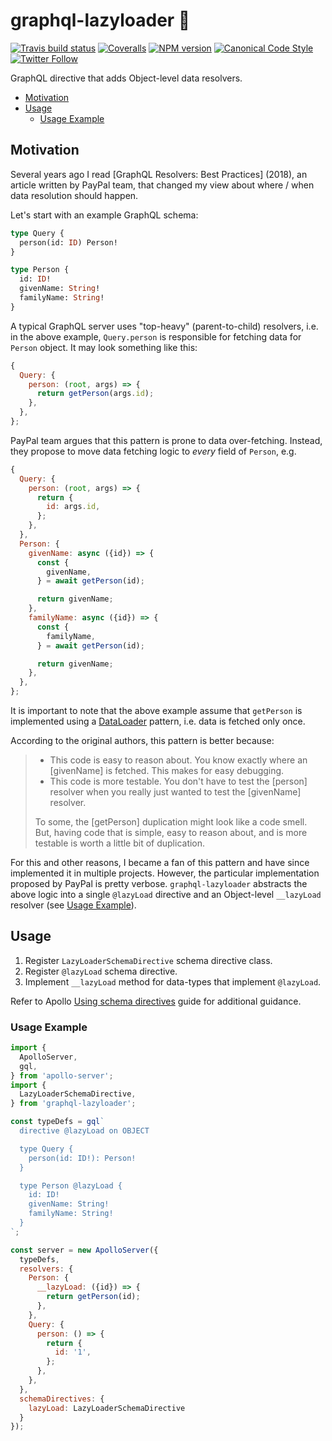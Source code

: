 # graphql-lazyloader 🚠

[![Travis build status](http://img.shields.io/travis/gajus/graphql-lazyloader/master.svg?style=flat-square)](https://travis-ci.org/gajus/graphql-lazyloader)
[![Coveralls](https://img.shields.io/coveralls/gajus/graphql-lazyloader.svg?style=flat-square)](https://coveralls.io/github/gajus/graphql-lazyloader)
[![NPM version](http://img.shields.io/npm/v/graphql-lazyloader.svg?style=flat-square)](https://www.npmjs.org/package/graphql-lazyloader)
[![Canonical Code Style](https://img.shields.io/badge/code%20style-canonical-blue.svg?style=flat-square)](https://github.com/gajus/canonical)
[![Twitter Follow](https://img.shields.io/twitter/follow/kuizinas.svg?style=social&label=Follow)](https://twitter.com/kuizinas)

GraphQL directive that adds Object-level data resolvers.

* [Motivation](#motivation)
* [Usage](#usage)
  * [Usage Example](#usage-example)

## Motivation

Several years ago I read [GraphQL Resolvers: Best Practices] (2018), an article written by PayPal team, that changed my view about where / when data resolution should happen.

Let's start with an example GraphQL schema:

```graphql
type Query {
  person(id: ID) Person!
}

type Person {
  id: ID!
  givenName: String!
  familyName: String!
}

```

A typical GraphQL server uses "top-heavy" (parent-to-child) resolvers, i.e. in the above example, `Query.person` is responsible for fetching data for `Person` object. It may look something like this:

```js
{
  Query: {
    person: (root, args) => {
      return getPerson(args.id);
    },
  },
};

```

PayPal team argues that this pattern is prone to data over-fetching. Instead, they propose to move data fetching logic to _every_ field of `Person`, e.g.

```js
{
  Query: {
    person: (root, args) => {
      return {
        id: args.id,
      };
    },
  },
  Person: {
    givenName: async ({id}) => {
      const {
        givenName,
      } = await getPerson(id);

      return givenName;
    },
    familyName: async ({id}) => {
      const {
        familyName,
      } = await getPerson(id);

      return givenName;
    },
  },
};

```

It is important to note that the above example assume that `getPerson` is implemented using a [DataLoader](https://github.com/graphql/dataloader) pattern, i.e. data is fetched only once.

According to the original authors, this pattern is better because:

> * This code is easy to reason about. You know exactly where an [givenName] is fetched. This makes for easy debugging.
> * This code is more testable. You don't have to test the [person] resolver when you really just wanted to test the [givenName] resolver.
>
> To some, the [getPerson] duplication might look like a code smell. But, having code that is simple, easy to reason about, and is more testable is worth a little bit of duplication.

For this and other reasons, I became a fan of this pattern and have since implemented it in multiple projects. However, the particular implementation proposed by PayPal is pretty verbose. `graphql-lazyloader` abstracts the above logic into a single `@lazyLoad` directive and an Object-level `__lazyLoad` resolver (see [Usage Example](#usage-example)).

## Usage

1. Register `LazyLoaderSchemaDirective` schema directive class.
1. Register `@lazyLoad` schema directive.
1. Implement `__lazyLoad` method for data-types that implement `@lazyLoad`.

Refer to Apollo [Using schema directives](https://www.apollographql.com/docs/apollo-server/schema/directives/) guide for additional guidance.

### Usage Example

```js
import {
  ApolloServer,
  gql,
} from 'apollo-server';
import {
  LazyLoaderSchemaDirective,
} from 'graphql-lazyloader';

const typeDefs = gql`
  directive @lazyLoad on OBJECT

  type Query {
    person(id: ID!): Person!
  }

  type Person @lazyLoad {
    id: ID!
    givenName: String!
    familyName: String!
  }
`;

const server = new ApolloServer({
  typeDefs,
  resolvers: {
    Person: {
      __lazyLoad: ({id}) => {
        return getPerson(id);
      },
    },
    Query: {
      person: () => {
        return {
          id: '1',
        };
      },
    },
  },
  schemaDirectives: {
    lazyLoad: LazyLoaderSchemaDirective
  }
});

```
